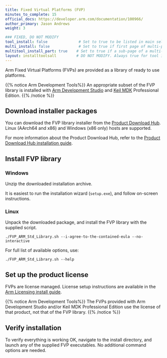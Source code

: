 ```yaml
---
title: Fixed Virtual Platforms (FVP)
minutes_to_complete: 15
official_docs: https://developer.arm.com/documentation/100966/
author_primary: Jason Andrews
weight: 3    

### FIXED, DO NOT MODIFY
tool_install: false              # Set to true to be listed in main selection page, else false
multi_install: false             # Set to true if first page of multi-page article, else false
multitool_install_part: true    # Set to true if a sub-page of a multi-page article, else false
layout: installtoolsall         # DO NOT MODIFY. Always true for tool install articles
---
```

Arm Fixed Virtual Platforms (FVPs) are provided as a library of ready to use platforms.

{{% notice  Arm Development Tools%}}
An appropriate subset of the FVP library is installed with [Arm Development Studio](/install-guides/armds) and [Keil MDK](/install-guides/mdk) Professional Edition.
{{% /notice %}}

## Download installer packages

You can download the FVP library installer from the [Product Download Hub](https://developer.arm.com/downloads/view/FM000A). Linux (AArch64 and x86) and Windows (x86 only) hosts are supported.

For more information about the Product Download Hub, refer to the [Product Download Hub installation guide](/install-guides/pdh).

## Install FVP library

### Windows

Unzip the downloaded installation archive.

It is easiest to run the installation wizard (`setup.exe`), and follow on-screen instructions.

### Linux
Unpack the downloaded package, and install the FVP library with the supplied script.
```command
./FVP_ARM_Std_Library.sh --i-agree-to-the-contained-eula --no-interactive
```
For full list of available options, use:
```command
./FVP_ARM_Std_Library.sh --help
```

## Set up the product license

FVPs are license managed. License setup instructions are available in the [Arm Licensing install guide](install-guides/license).

{{% notice  Arm Development Tools%}}
The FVPs provided with Arm Development Studio and/or Keil MDK Professional Edition use the license of that product, not that of the FVP library.
{{% /notice %}}


## Verify installation

To verify everything is working OK, navigate to the install directory, and launch any of the supplied FVP executables. No additional command options are needed.

